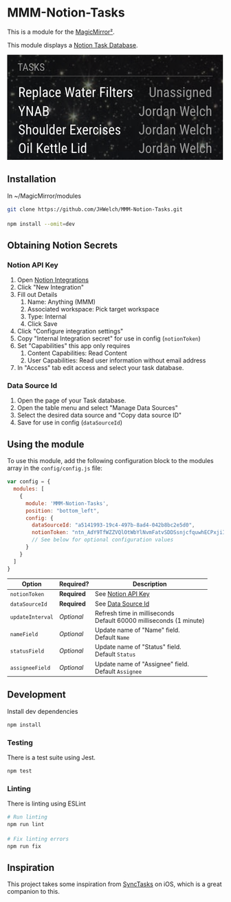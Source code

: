 # MMM-Notion-Tasks

This is a module for the [MagicMirror²](https://github.com/MichMich/MagicMirror/).

This module displays a [Notion Task Database](https://www.notion.com/help/sprints#create-a-task-database).

![Screenshot](screenshot.png)

## Installation

In ~/MagicMirror/modules

```sh
git clone https://github.com/JHWelch/MMM-Notion-Tasks.git

npm install --omit=dev
```

## Obtaining Notion Secrets

### Notion API Key

1. Open [Notion Integrations](https://www.notion.so/profile/integrations)
2. Click "New Integration"
3. Fill out Details
   1. Name: Anything (MMM)
   2. Associated workspace: Pick target workspace
   3. Type: Internal
   4. Click Save
4. Click "Configure integration settings"
5. Copy "Internal Integration secret" for use in config (`notionToken`)
6. Set "Capabilities" this app only requires
   1. Content Capabilities: Read Content
   2. User Capabilities: Read user information without email address
7. In "Access" tab edit access and select your task database.

### Data Source Id

1. Open the page of your Task database.
2. Open the table menu and select "Manage Data Sources"
3. Select the desired data source and "Copy data source ID"
4. Save for use in config (`dataSourceId`)

## Using the module

To use this module, add the following configuration block to the modules array in the `config/config.js` file:

```js
var config = {
  modules: [
    {
      module: 'MMM-Notion-Tasks',
      position: "bottom_left",
      config: {
        dataSourceId: "a5141993-19c4-497b-8ad4-042b8bc2e5d0",
        notionToken: "ntn_AdY9TfWZZVQlOtWbYlNvmFatvSDDSsnjcfquwhECPxjiIv",
        // See below for optional configuration values
      }
    }
  ]
}
```

| Option           | Required?    | Description                                                            |
| ---------------- | ------------ | ---------------------------------------------------------------------- |
| `notionToken`    | **Required** | See [Notion API Key](#notion-api-key)                                  |
| `dataSourceId`   | **Required** | See [Data Source Id](#data-source-id)                                  |
| `updateInterval` | *Optional*   | Refresh time in milliseconds <br>Default 60000 milliseconds (1 minute) |
| `nameField`      | *Optional*   | Update name of "Name" field. <br>Default `Name`                        |
| `statusField`    | *Optional*   | Update name of "Status" field. <br>Default `Status`                    |
| `assigneeField`  | *Optional*   | Update name of "Assignee" field. <br>Default `Assignee`                |

## Development

Install dev dependencies

```sh
npm install
```

### Testing

There is a test suite using Jest.

```sh
npm test
```

### Linting

There is linting using ESLint

```sh
# Run linting
npm run lint

# Fix linting errors
npm run fix
```

## Inspiration

This project takes some inspiration from [SyncTasks](https://www.synctasks.app/) on iOS, which is a great companion to this.
